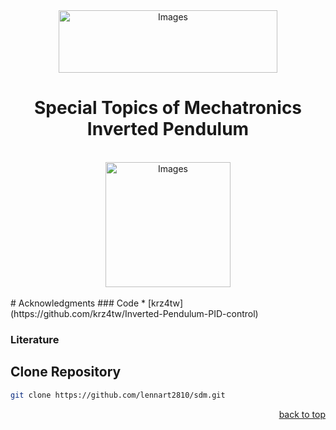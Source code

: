 <div id="top"></div>

<div align="center">
  <a href="https://www.w-hs.de/maschinenbau-master-boh/">
    <img src="https://www.w-hs.de/typo3conf/ext/whs/Resources/Public/Images/Pagelayout/w-hs_pagelogo.png" 
    alt="Images" width="350" height="100">
  </a>
</div>
<h1 align="center"> Special Topics of Mechatronics <br> Inverted Pendulum </h1>
<br/>
<div align="center">
  <a href="https://en.wikipedia.org/wiki/Inverted_pendulum">
    <img src="https://upload.wikimedia.org/wikipedia/commons/0/00/Cart-pendulum.svg" 
    alt="Images" width="200">
  </a>
</div>
<br>
# Acknowledgments
### Code 
* [krz4tw](https://github.com/krz4tw/Inverted-Pendulum-PID-control)


### Literature

## Clone Repository
   ```sh
   git clone https://github.com/lennart2810/sdm.git
   ```

<p align="right"><a href="#top">back to top</a></p>
